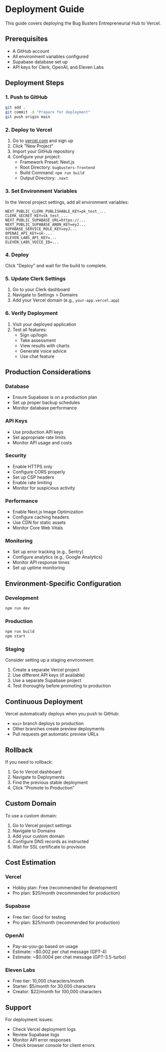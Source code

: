 # Deployment Guide

This guide covers deploying the Bug Busters Entrepreneurial Hub to Vercel.

## Prerequisites

- A GitHub account
- All environment variables configured
- Supabase database set up
- API keys for Clerk, OpenAI, and Eleven Labs

## Deployment Steps

### 1. Push to GitHub

```bash
git add .
git commit -m "Prepare for deployment"
git push origin main
```

### 2. Deploy to Vercel

1. Go to [vercel.com](https://vercel.com) and sign up
2. Click "New Project"
3. Import your GitHub repository
4. Configure your project:
   - Framework Preset: Next.js
   - Root Directory: `bugbusters-frontend`
   - Build Command: `npm run build`
   - Output Directory: `.next`

### 3. Set Environment Variables

In the Vercel project settings, add all environment variables:

```
NEXT_PUBLIC_CLERK_PUBLISHABLE_KEY=pk_test_...
CLERK_SECRET_KEY=sk_test_...
NEXT_PUBLIC_SUPABASE_URL=https://...
NEXT_PUBLIC_SUPABASE_ANON_KEY=eyJ...
SUPABASE_SERVICE_ROLE_KEY=eyJ...
OPENAI_API_KEY=sk-...
ELEVEN_LABS_API_KEY=...
ELEVEN_LABS_VOICE_ID=...
```

### 4. Deploy

Click "Deploy" and wait for the build to complete.

### 5. Update Clerk Settings

1. Go to your Clerk dashboard
2. Navigate to Settings > Domains
3. Add your Vercel domain (e.g., `your-app.vercel.app`)

### 6. Verify Deployment

1. Visit your deployed application
2. Test all features:
   - Sign up/login
   - Take assessment
   - View results with charts
   - Generate voice advice
   - Use chat feature

## Production Considerations

### Database

- Ensure Supabase is on a production plan
- Set up proper backup schedules
- Monitor database performance

### API Keys

- Use production API keys
- Set appropriate rate limits
- Monitor API usage and costs

### Security

- Enable HTTPS only
- Configure CORS properly
- Set up CSP headers
- Enable rate limiting
- Monitor for suspicious activity

### Performance

- Enable Next.js Image Optimization
- Configure caching headers
- Use CDN for static assets
- Monitor Core Web Vitals

### Monitoring

- Set up error tracking (e.g., Sentry)
- Configure analytics (e.g., Google Analytics)
- Monitor API response times
- Set up uptime monitoring

## Environment-Specific Configuration

### Development

```bash
npm run dev
```

### Production

```bash
npm run build
npm start
```

### Staging

Consider setting up a staging environment:

1. Create a separate Vercel project
2. Use different API keys (if available)
3. Use a separate Supabase project
4. Test thoroughly before promoting to production

## Continuous Deployment

Vercel automatically deploys when you push to GitHub:

- `main` branch deploys to production
- Other branches create preview deployments
- Pull requests get automatic preview URLs

## Rollback

If you need to rollback:

1. Go to Vercel dashboard
2. Navigate to Deployments
3. Find the previous stable deployment
4. Click "Promote to Production"

## Custom Domain

To use a custom domain:

1. Go to Vercel project settings
2. Navigate to Domains
3. Add your custom domain
4. Configure DNS records as instructed
5. Wait for SSL certificate to provision

## Cost Estimation

### Vercel
- Hobby plan: Free (recommended for development)
- Pro plan: $20/month (recommended for production)

### Supabase
- Free tier: Good for testing
- Pro plan: $25/month (recommended for production)

### OpenAI
- Pay-as-you-go based on usage
- Estimate: ~$0.002 per chat message (GPT-4)
- Estimate: ~$0.0004 per chat message (GPT-3.5-turbo)

### Eleven Labs
- Free tier: 10,000 characters/month
- Starter: $5/month for 30,000 characters
- Creator: $22/month for 100,000 characters

## Support

For deployment issues:
- Check Vercel deployment logs
- Review Supabase logs
- Monitor API error responses
- Check browser console for client errors

